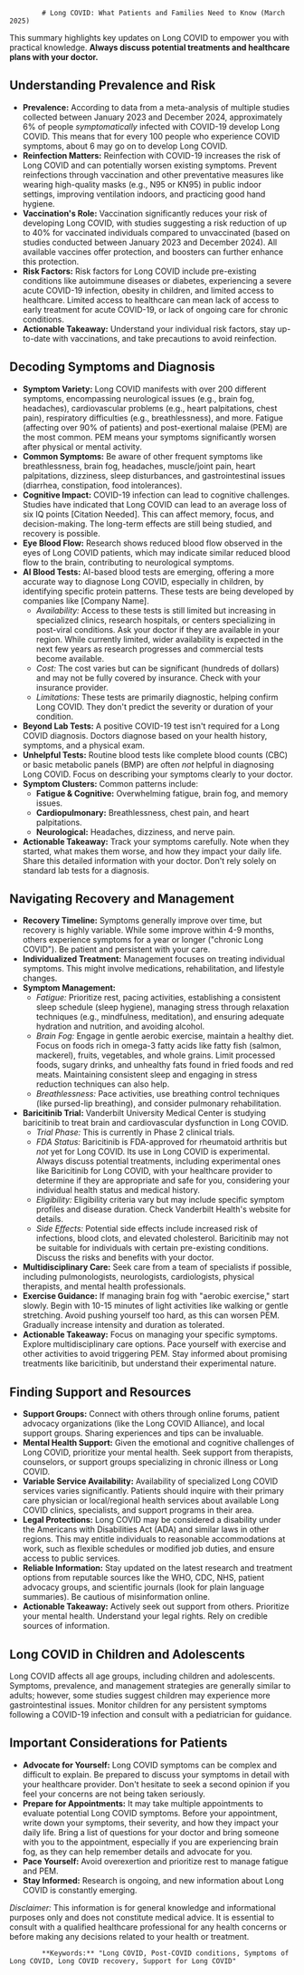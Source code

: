 
            # Long COVID: What Patients and Families Need to Know (March 2025)

This summary highlights key updates on Long COVID to empower you with practical knowledge. **Always discuss potential treatments and healthcare plans with your doctor.**

## Understanding Prevalence and Risk

*   **Prevalence:** According to data from a meta-analysis of multiple studies collected between January 2023 and December 2024, approximately 6% of people *symptomatically* infected with COVID-19 develop Long COVID. This means that for every 100 people who experience COVID symptoms, about 6 may go on to develop Long COVID.
*   **Reinfection Matters:** Reinfection with COVID-19 increases the risk of Long COVID and can potentially worsen existing symptoms. Prevent reinfections through vaccination and other preventative measures like wearing high-quality masks (e.g., N95 or KN95) in public indoor settings, improving ventilation indoors, and practicing good hand hygiene.
*   **Vaccination's Role:** Vaccination significantly reduces your risk of developing Long COVID, with studies suggesting a risk reduction of up to 40% for vaccinated individuals compared to unvaccinated (based on studies conducted between January 2023 and December 2024). All available vaccines offer protection, and boosters can further enhance this protection.
*   **Risk Factors:** Risk factors for Long COVID include pre-existing conditions like autoimmune diseases or diabetes, experiencing a severe acute COVID-19 infection, obesity in children, and limited access to healthcare. Limited access to healthcare can mean lack of access to early treatment for acute COVID-19, or lack of ongoing care for chronic conditions.
*   **Actionable Takeaway:** Understand your individual risk factors, stay up-to-date with vaccinations, and take precautions to avoid reinfection.

## Decoding Symptoms and Diagnosis

*   **Symptom Variety:** Long COVID manifests with over 200 different symptoms, encompassing neurological issues (e.g., brain fog, headaches), cardiovascular problems (e.g., heart palpitations, chest pain), respiratory difficulties (e.g., breathlessness), and more. Fatigue (affecting over 90% of patients) and post-exertional malaise (PEM) are the most common. PEM means your symptoms significantly worsen after physical or mental activity.
*   **Common Symptoms:** Be aware of other frequent symptoms like breathlessness, brain fog, headaches, muscle/joint pain, heart palpitations, dizziness, sleep disturbances, and gastrointestinal issues (diarrhea, constipation, food intolerances).
*   **Cognitive Impact:** COVID-19 infection can lead to cognitive challenges. Studies have indicated that Long COVID can lead to an average loss of six IQ points [Citation Needed]. This can affect memory, focus, and decision-making. The long-term effects are still being studied, and recovery is possible.
*   **Eye Blood Flow:** Research shows reduced blood flow observed in the eyes of Long COVID patients, which may indicate similar reduced blood flow to the brain, contributing to neurological symptoms.
*   **AI Blood Tests:** AI-based blood tests are emerging, offering a more accurate way to diagnose Long COVID, especially in children, by identifying specific protein patterns. These tests are being developed by companies like [Company Name].
    *   *Availability:* Access to these tests is still limited but increasing in specialized clinics, research hospitals, or centers specializing in post-viral conditions. Ask your doctor if they are available in your region. While currently limited, wider availability is expected in the next few years as research progresses and commercial tests become available.
    *   *Cost:* The cost varies but can be significant (hundreds of dollars) and may not be fully covered by insurance. Check with your insurance provider.
    *   *Limitations:* These tests are primarily diagnostic, helping confirm Long COVID. They don't predict the severity or duration of your condition.
*   **Beyond Lab Tests:** A positive COVID-19 test isn't required for a Long COVID diagnosis. Doctors diagnose based on your health history, symptoms, and a physical exam.
*   **Unhelpful Tests:** Routine blood tests like complete blood counts (CBC) or basic metabolic panels (BMP) are often *not* helpful in diagnosing Long COVID. Focus on describing your symptoms clearly to your doctor.
*   **Symptom Clusters:** Common patterns include:
    *   **Fatigue & Cognitive:** Overwhelming fatigue, brain fog, and memory issues.
    *   **Cardiopulmonary:** Breathlessness, chest pain, and heart palpitations.
    *   **Neurological:** Headaches, dizziness, and nerve pain.
*   **Actionable Takeaway:** Track your symptoms carefully. Note when they started, what makes them worse, and how they impact your daily life. Share this detailed information with your doctor. Don't rely solely on standard lab tests for a diagnosis.

## Navigating Recovery and Management

*   **Recovery Timeline:** Symptoms generally improve over time, but recovery is highly variable. While some improve within 4-9 months, others experience symptoms for a year or longer ("chronic Long COVID"). Be patient and persistent with your care.
*   **Individualized Treatment:** Management focuses on treating individual symptoms. This might involve medications, rehabilitation, and lifestyle changes.
*   **Symptom Management:**
    *   *Fatigue:* Prioritize rest, pacing activities, establishing a consistent sleep schedule (sleep hygiene), managing stress through relaxation techniques (e.g., mindfulness, meditation), and ensuring adequate hydration and nutrition, and avoiding alcohol.
    *   *Brain Fog:* Engage in gentle aerobic exercise, maintain a healthy diet. Focus on foods rich in omega-3 fatty acids like fatty fish (salmon, mackerel), fruits, vegetables, and whole grains. Limit processed foods, sugary drinks, and unhealthy fats found in fried foods and red meats. Maintaining consistent sleep and engaging in stress reduction techniques can also help.
    *   *Breathlessness:* Pace activities, use breathing control techniques (like pursed-lip breathing), and consider pulmonary rehabilitation.
*   **Baricitinib Trial:** Vanderbilt University Medical Center is studying baricitinib to treat brain and cardiovascular dysfunction in Long COVID.
    *   *Trial Phase:* This is currently in Phase 2 clinical trials.
    *   *FDA Status:* Baricitinib is FDA-approved for rheumatoid arthritis but *not* yet for Long COVID. Its use in Long COVID is experimental. Always discuss potential treatments, including experimental ones like Baricitinib for Long COVID, with your healthcare provider to determine if they are appropriate and safe for you, considering your individual health status and medical history.
    *   *Eligibility:* Eligibility criteria vary but may include specific symptom profiles and disease duration. Check Vanderbilt Health's website for details.
    *   *Side Effects:* Potential side effects include increased risk of infections, blood clots, and elevated cholesterol. Baricitinib may not be suitable for individuals with certain pre-existing conditions. Discuss the risks and benefits with your doctor.
*   **Multidisciplinary Care:** Seek care from a team of specialists if possible, including pulmonologists, neurologists, cardiologists, physical therapists, and mental health professionals.
*   **Exercise Guidance:** If managing brain fog with "aerobic exercise," start slowly. Begin with 10-15 minutes of light activities like walking or gentle stretching. Avoid pushing yourself too hard, as this can worsen PEM. Gradually increase intensity and duration as tolerated.
*   **Actionable Takeaway:** Focus on managing your specific symptoms. Explore multidisciplinary care options. Pace yourself with exercise and other activities to avoid triggering PEM. Stay informed about promising treatments like baricitinib, but understand their experimental nature.

## Finding Support and Resources

*   **Support Groups:** Connect with others through online forums, patient advocacy organizations (like the Long COVID Alliance), and local support groups. Sharing experiences and tips can be invaluable.
*   **Mental Health Support:** Given the emotional and cognitive challenges of Long COVID, prioritize your mental health. Seek support from therapists, counselors, or support groups specializing in chronic illness or Long COVID.
*   **Variable Service Availability:** Availability of specialized Long COVID services varies significantly. Patients should inquire with their primary care physician or local/regional health services about available Long COVID clinics, specialists, and support programs in their area.
*   **Legal Protections:** Long COVID may be considered a disability under the Americans with Disabilities Act (ADA) and similar laws in other regions. This may entitle individuals to reasonable accommodations at work, such as flexible schedules or modified job duties, and ensure access to public services.
*   **Reliable Information:** Stay updated on the latest research and treatment options from reputable sources like the WHO, CDC, NHS, patient advocacy groups, and scientific journals (look for plain language summaries). Be cautious of misinformation online.
*   **Actionable Takeaway:** Actively seek out support from others. Prioritize your mental health. Understand your legal rights. Rely on credible sources of information.

## Long COVID in Children and Adolescents

Long COVID affects all age groups, including children and adolescents. Symptoms, prevalence, and management strategies are generally similar to adults; however, some studies suggest children may experience more gastrointestinal issues. Monitor children for any persistent symptoms following a COVID-19 infection and consult with a pediatrician for guidance.

## Important Considerations for Patients

*   **Advocate for Yourself:** Long COVID symptoms can be complex and difficult to explain. Be prepared to discuss your symptoms in detail with your healthcare provider. Don't hesitate to seek a second opinion if you feel your concerns are not being taken seriously.
*   **Prepare for Appointments:** It may take multiple appointments to evaluate potential Long COVID symptoms. Before your appointment, write down your symptoms, their severity, and how they impact your daily life. Bring a list of questions for your doctor and bring someone with you to the appointment, especially if you are experiencing brain fog, as they can help remember details and advocate for you.
*   **Pace Yourself:** Avoid overexertion and prioritize rest to manage fatigue and PEM.
*   **Stay Informed:** Research is ongoing, and new information about Long COVID is constantly emerging.

*Disclaimer:* This information is for general knowledge and informational purposes only and does not constitute medical advice. It is essential to consult with a qualified healthcare professional for any health concerns or before making any decisions related to your health or treatment.

            **Keywords:** "Long COVID, Post-COVID conditions, Symptoms of Long COVID, Long COVID recovery, Support for Long COVID"
            